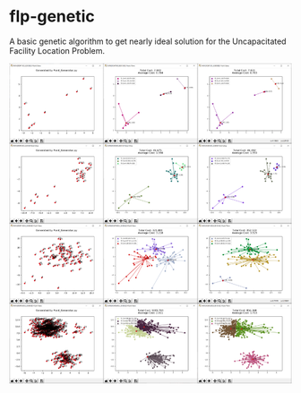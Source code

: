 # flp-genetic
A basic genetic algorithm to get nearly ideal solution for the Uncapacitated Facility Location Problem.

![Sample outputs](docs/screenshot.png)